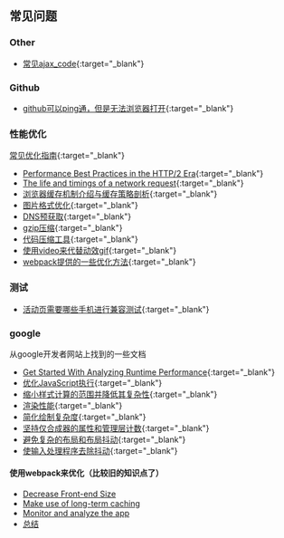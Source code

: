 ## 常见问题

### Other

* [常见ajax_code](./ajax_code.md){:target="_blank"}



### Github

* [github可以ping通，但是无法浏览器打开](./github无法访问.md){:target="_blank"}



### 性能优化

[常见优化指南](./性能优化/常见优化指南.md){:target="_blank"}

* [Performance Best Practices in the HTTP/2 Era](./性能优化/Http2下的最佳性能实践.md){:target="_blank"}
* [The life and timings of a network request](./性能优化/网络请求的生命周期和时间.md){:target="_blank"}
* [浏览器缓存机制介绍与缓存策略剖析](./性能优化/浏览器缓存机制介绍与缓存策略剖析.md){:target="_blank"}
* [图片格式优化](./性能优化/图片格式优化.md){:target="_blank"}
* [DNS预获取](./性能优化/DNS预获取.md){:target="_blank"}
* [gzip压缩](./性能优化/gzip压缩.md){:target="_blank"}
* [代码压缩工具](./性能优化/代码压缩工具.md){:target="_blank"}
* [使用video来代替动效gif](./性能优化/使用video来代替动效gif.md){:target="_blank"}
* [webpack提供的一些优化方法](./性能优化/webpack提供的一些优化方法.md){:target="_blank"}



### 测试

* [活动页需要哪些手机进行兼容测试](./测试相关/H5活动页测试兼容机.md){:target="_blank"}



### google

从google开发者网站上找到的一些文档

* [Get Started With Analyzing Runtime Performance](./google/performance/运行时性能分析.md){:target="_blank"}
* [优化JavaScript执行](./google/performance/优化JavaScript执行.md){:target="_blank"}
* [缩小样式计算的范围并降低其复杂性](./google/performance/缩小样式计算的范围并降低其复杂性.md){:target="_blank"}
* [渲染性能](./google/performance/渲染性能.md){:target="_blank"}
* [简化绘制复杂度](./google/performance/简化绘制复杂度.md){:target="_blank"}
* [坚持仅合成器的属性和管理层计数](./google/performance/坚持仅合成器的属性和管理层计数.md){:target="_blank"}
* [避免复杂的布局和布局抖动](./google/performance/避免复杂的布局和布局抖动.md){:target="_blank"}
* [使输入处理程序去除抖动](./google/performance/使输入处理程序去除抖动.md){:target="_blank"}

#### 使用webpack来优化（比较旧的知识点了）

* [Decrease Front-end Size](./google/减小打包大小)
* [Make use of long-term caching](./google/使用缓存.md)
* [Monitor and analyze the app](./google/监听和分析.md)
* [总结](./google/Web_Performance_Optimization_with_webpack/Conclusion.md)